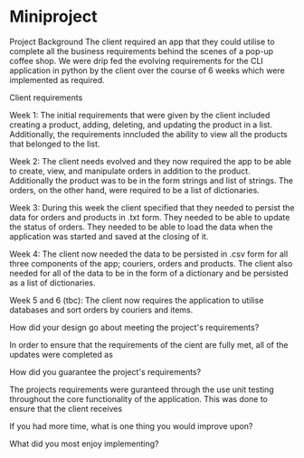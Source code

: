 # Miniproject

Project Background
The client required an app that they could utilise to complete all the business requirements behind the scenes of a pop-up coffee shop. We were drip fed the evolving requirements for the CLI application in python by the client over the course of 6 weeks which were implemented as required. 

Client requirements
  
  Week 1:
  The initial requirements that were given by the client included creating a product, adding, deleting, and updating the product in a list. Additionally, the requirements inncluded the ability to view all the products that belonged to the list.
  
  Week 2:
  The client needs evolved and they now required the app to be able to create, view, and manipulate orders in addition to the product. Additionally the product was to be in the form strings and list of strings. The orders, on the other hand, were required to be a list of dictionaries. 
  
  Week 3:
  During this week the client specified that they needed to persist the data for orders and products in .txt form. They needed to be able to update the status of orders. They needed to be able to load the data when the application was started and saved at the closing of it. 
  
  Week 4:
  The client now needed the data to be persisted in .csv form for all three components of the app; couriers, orders and products. The client also needed for all of the data to be in the form of a dictionary and be persisted as a list of dictionaries. 
  
  Week 5 and 6 (tbc):
  The client now requires the application to utilise databases and sort orders by couriers and items.
  
How did your design go about meeting the project's requirements?

In order to ensure that the requirements of the cient are fully met, all of the updates were completed as 

How did you guarantee the project's requirements?

The projects requirements were guranteed through the use unit testing throughout the core functionality of the application. This was done to ensure that the client receives 

If you had more time, what is one thing you would improve upon?



What did you most enjoy implementing?
